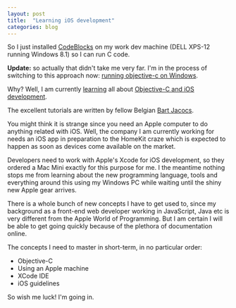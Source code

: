 ```yaml
---
layout: post
title:  "Learning iOS development"
categories: blog
---
```


So I just installed [CodeBlocks](http://www.cprogramming.com/code_blocks/) on my work dev machine (DELL XPS-12 running Windows 8.1) so I can run C code.

**Update:** so actually that didn't take me very far. I'm in the process of switching to this approach now: [running objective-c on Windows](http://stackoverflow.com/questions/56708/objective-c-for-windows).

Why? Well, I am currently [learning](http://code.tutsplus.com/tutorials/getting-started-with-objective-c--mobile-13944) all about [Objective-C and iOS development](http://code.tutsplus.com/series/learn-ios-sdk-development-from-scratch--mobile-14536).

The excellent tutorials are written by fellow Belgian [Bart Jacocs](http://tutsplus.com/authors/bart-jacobs).

You might think it is strange since you need an Apple computer to do anything related with iOS. Well, the company I am currently working for needs an iOS app in preparation to the HomeKit craze which is expected to happen as soon as devices come available on the market.

Developers need to work with Apple's Xcode for iOS development, so they ordered a Mac Mini exactly for this purpose for me. I the meantime nothing stops me from learning about the new programming language, tools and everything around this using my Windows PC while waiting until the shiny new Apple gear arrives.

There is a whole bunch of new concepts I have to get used to, since my background as a front-end web developer working in JavaScript, Java etc is very different from the Apple World of Programming. But I am certain I will be able to get going quickly because of the plethora of documentation online.

The concepts I need to master in short-term, in no particular order:

* Objective-C
* Using an Apple machine
* XCode IDE
* iOS guidelines

So wish me luck! I'm going in.
